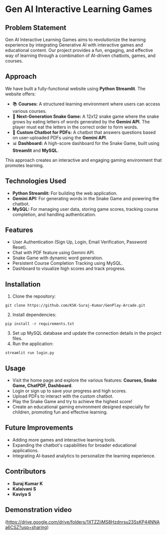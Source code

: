 # Gen AI Interactive Learning Games

## Problem Statement
Gen AI Interactive Learning Games aims to revolutionize the learning experience by integrating Generative AI with interactive games and educational content. Our project provides a fun, engaging, and effective way of learning through a combination of AI-driven chatbots, games, and courses.

## Approach
We have built a fully-functional website using **Python Streamlit**. The website offers:
- 📚 **Courses:** A structured learning environment where users can access various courses.
- 🐍 **Next-Generation Snake Game:** A 12x12 snake game where the snake grows by eating letters of words generated by the **Gemini API**. The player must eat the letters in the correct order to form words.
- 🤖 **Custom Chatbot for PDFs:** A chatbot that answers questions based on user-uploaded PDFs using the **Gemini API**.
- 📊 **Dashboard:** A high-score dashboard for the Snake Game, built using **Streamlit** and **MySQL**.

This approach creates an interactive and engaging gaming environment that promotes learning.

## Technologies Used
- **Python Streamlit:** For building the web application.
- **Gemini API:** For generating words in the Snake Game and powering the chatbot.
- **MySQL:** For managing user data, storing game scores, tracking course completion, and handling authentication.

## Features
- User Authentication (Sign Up, Login, Email Verification, Password Reset).
- Chat with PDF feature using Gemini API.
- Snake Game with dynamic word generation.
- Persistent Course Completion Tracking using MySQL.
- Dashboard to visualize high scores and track progress.

## Installation
1. Clone the repository:
```
git clone https://github.com/KSK-Suraj-Kumar/GenPlay-Arcade.git
```
2. Install dependencies:
```
pip install -r requirements.txt
```
3. Set up MySQL database and update the connection details in the project files.
4. Run the application:
```
streamlit run login.py
```

## Usage
- Visit the home page and explore the various features: **Courses, Snake Game, ChatPDF, Dashboard**.
- Login or sign up to save your progress and high scores.
- Upload PDFs to interact with the custom chatbot.
- Play the Snake Game and try to achieve the highest score!
- Create an educational gaming environment designed especially for children, promoting fun and effective learning.

## Future Improvements
- Adding more games and interactive learning tools.
- Expanding the chatbot's capabilities for broader educational applications.
- Integrating AI-based analytics to personalize the learning experience.

## Contributors
- **Suraj Kumar K**
- **Kalaivani S**
- **Kaviya S**

## Demonstration video
(https://drive.google.com/drive/folders/1XTZZiiMS8Hzdnrsu23SsKP44NNAa6CSZ?usp=sharing)





